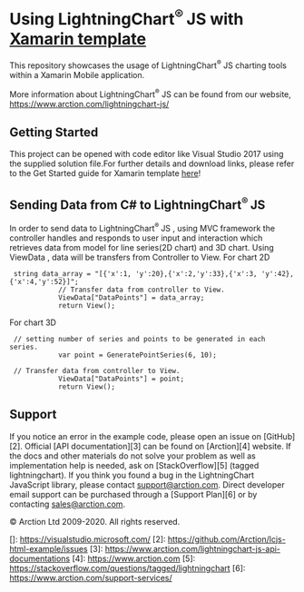 # Using LightningChart<sup>&#174; </sup> JS with [Xamarin template][0]
This repository showcases the usage of LightningChart<sup>&#174;</sup> JS charting tools within a Xamarin Mobile application.

More information about LightningChart<sup>&#174;</sup> JS can be found from our website, https://www.arction.com/lightningchart-js/

## Getting Started
This project can be opened with code editor like Visual Studio 2017 using the supplied solution file.For further details and download links, please refer to the Get Started guide for Xamarin template [here][1]!


## Sending Data from C# to LightningChart<sup>&#174; </sup> JS

In order to send data to LightningChart<sup>&#174; </sup> JS , using MVC framework the controller handles and responds to user input and interaction which retrieves data from model for line series(2D chart) and 3D chart. Using ViewData , data will be transfers from Controller to View.
For chart 2D
```
 string data_array = "[{'x':1, 'y':20},{'x':2,'y':33},{'x':3, 'y':42},{'x':4,'y':52}]";
            // Transfer data from controller to View.
            ViewData["DataPoints"] = data_array;
            return View();
```

For chart 3D
``` 
 // setting number of series and points to be generated in each series.
            var point = GeneratePointSeries(6, 10);
           
 // Transfer data from controller to View.
            ViewData["DataPoints"] = point;
            return View();
```


## Support
If you notice an error in the example code, please open an issue on [GitHub][2].
Official [API documentation][3] can be found on [Arction][4] website.
If the docs and other materials do not solve your problem as well as implementation help is needed, ask on [StackOverflow][5] (tagged lightningchart).
If you think you found a bug in the LightningChart JavaScript library, please contact support@arction.com.
Direct developer email support can be purchased through a [Support Plan][6] or by contacting sales@arction.com.

© Arction Ltd 2009-2020. All rights reserved.

[0]: https://docs.microsoft.com/en-us/xamarin/get-started/
[1]: https://docs.microsoft.com/en-us/xamarin/get-started/first-app/
[]:  https://visualstudio.microsoft.com/
[2]: https://github.com/Arction/lcjs-html-example/issues
[3]: https://www.arction.com/lightningchart-js-api-documentations
[4]: https://www.arction.com
[5]: https://stackoverflow.com/questions/tagged/lightningchart
[6]: https://www.arction.com/support-services/
